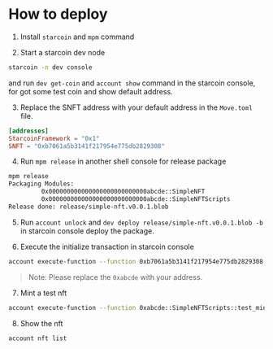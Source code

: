 # How to deploy

1. Install `starcoin` and `mpm` command

2. Start a starcoin dev node

```bash
starcoin -n dev console
```

and run `dev get-coin` and `account show` command in the starcoin console, for got some test coin and show default address. 


3. Replace the SNFT address with your default address in the `Move.toml` file.

```toml
[addresses]
StarcoinFramework = "0x1"
SNFT = "0xb7061a5b3141f217954e775db2829308"
```

4. Run `mpm release` in another shell console for release package

```bash
mpm release
Packaging Modules:
         0x000000000000000000000000000abcde::SimpleNFT
         0x000000000000000000000000000abcde::SimpleNFTScripts
Release done: release/simple-nft.v0.0.1.blob
```

5. Run `account unlock` and `dev deploy release/simple-nft.v0.0.1.blob -b` in starcoin console deploy the package.


6. Execute the initialize transaction in starcoin console

```bash
account execute-function --function 0xb7061a5b3141f217954e775db2829308::SimpleNFTScripts::initialize -b
```

> Note: Please replace the `0xabcde` with your address.

7. Mint a test nft

```bash
account execute-function --function 0xabcde::SimpleNFTScripts::test_mint_with_image_data -b
```

8. Show the nft

```bash
account nft list
```
